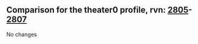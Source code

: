 ## Comparison for the theater0 profile, rvn: [2805](https://github.com/PRO100KatYT/FortniteProfileRevisions/tree/main/profiles/theater0/2805%20theater0.json)-[2807](https://github.com/PRO100KatYT/FortniteProfileRevisions/tree/main/profiles/theater0/2807%20theater0.json)

No changes
